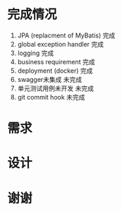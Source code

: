 # 完成情况
1. JPA (replacment of MyBatis) 完成
2. global exception handler 完成
3. logging  完成
4. business requirement 完成
5. deployment (docker) 完成
6. swagger未集成 未完成
7. 单元测试用例未开发 未完成
8. git commit hook 未完成

# 需求

# 设计


# 谢谢